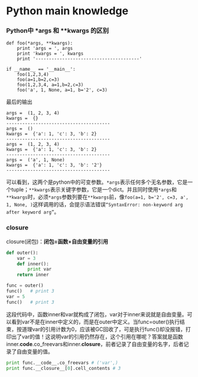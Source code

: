 # Python main knowledge

###  Python中 *args 和 **kwargs 的区别

```
def foo(*args, **kwargs):
    print 'args = ', args
    print 'kwargs = ', kwargs
    print '---------------------------------------'

if __name__ == '__main__':
    foo(1,2,3,4)
    foo(a=1,b=2,c=3)
    foo(1,2,3,4, a=1,b=2,c=3)
    foo('a', 1, None, a=1, b='2', c=3)

```
最后的输出

```
args =  (1, 2, 3, 4) 
kwargs =  {} 
--------------------------------------- 
args =  () 
kwargs =  {'a': 1, 'c': 3, 'b': 2} 
--------------------------------------- 
args =  (1, 2, 3, 4) 
kwargs =  {'a': 1, 'c': 3, 'b': 2} 
--------------------------------------- 
args =  ('a', 1, None) 
kwargs =  {'a': 1, 'c': 3, 'b': '2'} 
---------------------------------------
```

可以看到，这两个是python中的可变参数。`*args`表示任何多个无名参数，它是一个tuple；`**kwargs`表示关键字参数，它是一个dict。并且同时使用`*args`和`**kwargs`时，必须`*args`参数列要在`**kwargs`前，像`foo(a=1, b='2', c=3, a', 1, None, )`这样调用的话，会提示语法错误`“SyntaxError: non-keyword arg after keyword arg”`。



### closure 

closure(闭包)：**闭包=函数+自由变量的引用**

```Python
def outer():
    var = 3
    def inner():
        print var
    return inner

func = outer()
func()   # print 3
var = 5
func()   # print 3
```

这段代码中，函数inner和var就构成了闭包，var对于inner来说就是自由变量。可以看到var不是在inner中定义的，而是在outer中定义。当func=outer()执行结束，按道理var的引用计数为0，应该被GC回收了，可是执行func()却没报错，打印出了var的值！这说明var的引用仍然存在，这个引用在哪呢？答案就是函数inner.__code__.co_freevars和inner.__closure__，前者记录了自由变量的名字，后者记录了自由变量的值。	

```python
print func.__code__.co_freevars # ('var',)
print func.__closure__[0].cell_contents # 3
```

